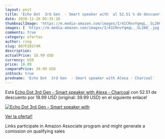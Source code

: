```yaml
---
layout: post
title: 'Echo Dot  3rd Gen  - Smart speaker with  al 52.51 % de descuento'
date: 2020-11-26 05:35:10
thumbnailImage: 'https://m.media-amazon.com/images/I/41CRnvYqmqL._SL200_.jpg'
images: [ 'https://m.media-amazon.com/images/I/41CRnvYqmqL._SL200_.jpg' ]
comments: true
category: ofertas
author: ring
slug: B07FZ8S74R
description:
actualPrice: 18.99 USD
currency: USD
price: 18.99
comparePrice: 39.99 USD
inStock: true
prodname: 'Echo Dot  3rd Gen  - Smart speaker with Alexa - Charcoal'
---
```


Está [Echo Dot  3rd Gen  - Smart speaker with Alexa - Charcoal](https://www.amazon.com/dp/B07FZ8S74R/?tag=tolees-20) con 52.51 de descuento por 18.99 USD (original: 39.99 USD) en el siguiente enlace!

[![Echo Dot  3rd Gen  - Smart speaker with ](https://m.media-amazon.com/images/I/41CRnvYqmqL._SL200_.jpg)](https://www.amazon.com/dp/B07FZ8S74R/?tag=tolees-20)

[Ver la oferta!!](https://www.amazon.com/dp/B07FZ8S74R/?tag=tolees-20)

Links participate in Amazon Associate program and might generate a comission on qualifying sales


